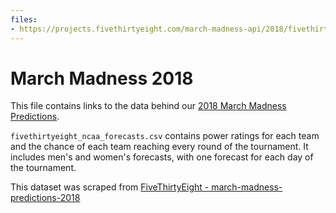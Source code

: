 ```yaml
---
files:
- https://projects.fivethirtyeight.com/march-madness-api/2018/fivethirtyeight_ncaa_forecasts.csv
---
```

# March Madness 2018

This file contains links to the data behind our [2018 March Madness Predictions](https://projects.fivethirtyeight.com/2018-march-madness-predictions/).

`fivethirtyeight_ncaa_forecasts.csv` contains power ratings for each team and the chance of each team reaching every round of the tournament. It includes men's and women's forecasts, with one forecast for each day of the tournament.

This dataset was scraped from [FiveThirtyEight - march-madness-predictions-2018](https://github.com/fivethirtyeight/data/tree/master/march-madness-predictions-2018)